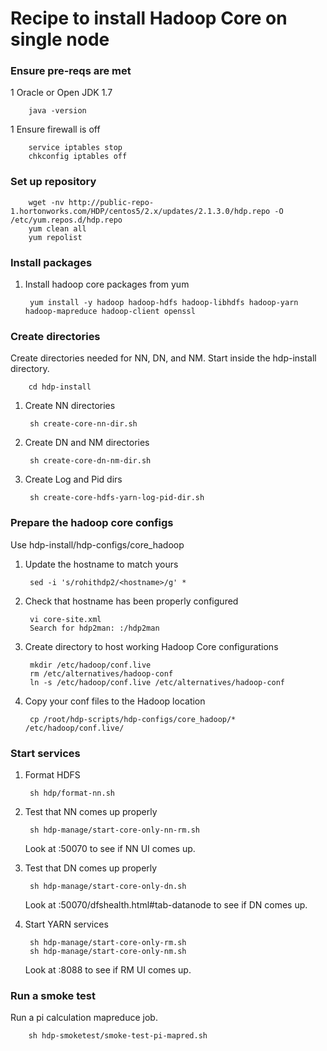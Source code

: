 # Recipe to install Hadoop Core on single node

### Ensure pre-reqs are met

1 Oracle or Open JDK 1.7

        java -version

1 Ensure firewall is off

        service iptables stop
        chkconfig iptables off

### Set up repository

        wget -nv http://public-repo-1.hortonworks.com/HDP/centos5/2.x/updates/2.1.3.0/hdp.repo -O /etc/yum.repos.d/hdp.repo 
        yum clean all
        yum repolist

### Install packages

1. Install hadoop core packages from yum

        yum install -y hadoop hadoop-hdfs hadoop-libhdfs hadoop-yarn hadoop-mapreduce hadoop-client openssl

### Create directories

Create directories needed for NN, DN, and NM.
Start inside the hdp-install directory.

        cd hdp-install

1. Create NN directories

        sh create-core-nn-dir.sh

1. Create DN and NM directories

        sh create-core-dn-nm-dir.sh

1. Create Log and Pid dirs

        sh create-core-hdfs-yarn-log-pid-dir.sh 

### Prepare the hadoop core configs

Use hdp-install/hdp-configs/core_hadoop

1. Update the hostname to match yours

        sed -i 's/rohithdp2/<hostname>/g' *    

1. Check that hostname has been properly configured

        vi core-site.xml
        Search for hdp2man: :/hdp2man

1. Create directory to host working Hadoop Core configurations

        mkdir /etc/hadoop/conf.live
        rm /etc/alternatives/hadoop-conf
        ln -s /etc/hadoop/conf.live /etc/alternatives/hadoop-conf 

1. Copy your conf files to the Hadoop location

        cp /root/hdp-scripts/hdp-configs/core_hadoop/* /etc/hadoop/conf.live/

### Start services

1. Format HDFS

        sh hdp/format-nn.sh

1. Test that NN comes up properly

        sh hdp-manage/start-core-only-nn-rm.sh

    Look at <hostname>:50070 to see if NN UI comes up.

1. Test that DN comes up properly

        sh hdp-manage/start-core-only-dn.sh

    Look at <hostname>:50070/dfshealth.html#tab-datanode to see if DN comes up.

1. Start YARN services

        sh hdp-manage/start-core-only-rm.sh
        sh hdp-manage/start-core-only-nm.sh

    Look at <hostname>:8088 to see if RM UI comes up.

### Run a smoke test

Run a pi calculation mapreduce job.

        sh hdp-smoketest/smoke-test-pi-mapred.sh
